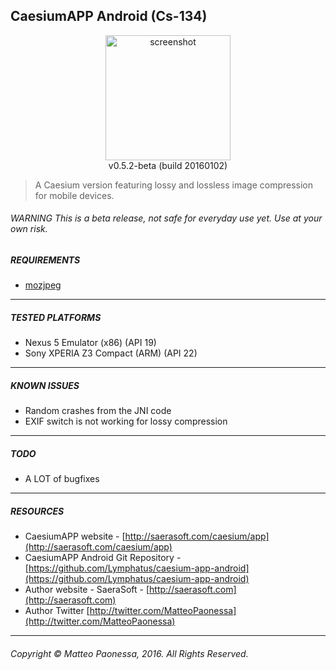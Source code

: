 ## CaesiumAPP Android (Cs-134)

<p align="center">
<img src="http://saerasoft.com/caesium/app/images/pic02.jpg" alt="screenshot" width="200px" />
<br />v0.5.2-beta (build 20160102)
</p>

> A Caesium version featuring lossy and lossless image compression for mobile devices.

###### WARNING This is a beta release, not safe for everyday use yet. Use at your own risk.

##### REQUIREMENTS
* [mozjpeg](https://github.com/mozilla/mozjpeg)

----------

##### TESTED PLATFORMS
* Nexus 5 Emulator (x86) (API 19)
* Sony XPERIA Z3 Compact (ARM) (API 22)

----------

##### KNOWN ISSUES
* Random crashes from the JNI code
* EXIF switch is not working for lossy compression

----------

##### TODO
* A LOT of bugfixes

----------

##### RESOURCES
* CaesiumAPP website - [http://saerasoft.com/caesium/app](http://saerasoft.com/caesium/app)
* CaesiumAPP Android Git Repository - [https://github.com/Lymphatus/caesium-app-android](https://github.com/Lymphatus/caesium-app-android)
* Author website - SaeraSoft - [http://saerasoft.com](http://saerasoft.com)
* Author Twitter [http://twitter.com/MatteoPaonessa](http://twitter.com/MatteoPaonessa)

----------

###### Copyright &copy; Matteo Paonessa, 2016. All Rights Reserved.
